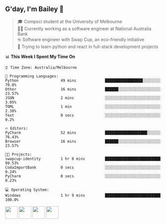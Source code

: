## G'day, I'm Bailey 👋

> 🎓 Compsci student at the University of Melbourne <br>
> 👨‍💻 Currently working as a software engineer at National Australia Bank <br>
> ☕️ Software engineer with Swap Cup, an eco-friendly initiative <br>
> 🌱 Trying to learn python and react in full-stack development projects

<!--START_SECTION:waka-->
📊 **This Week I Spent My Time On** 

```text
⌚︎ Time Zone: Australia/Melbourne

💬 Programming Languages: 
Python                   49 mins             █████████████████░░░░░░░░   70.8% 
Other                    16 mins             ██████░░░░░░░░░░░░░░░░░░░   23.57% 
JSON                     2 mins              ░░░░░░░░░░░░░░░░░░░░░░░░░   3.05% 
TOML                     1 min               ░░░░░░░░░░░░░░░░░░░░░░░░░   2.38% 
Text                     0 secs              ░░░░░░░░░░░░░░░░░░░░░░░░░   0.2%

🔥 Editors: 
PyCharm                  52 mins             ███████████████████░░░░░░   76.43% 
Browser                  16 mins             ██████░░░░░░░░░░░░░░░░░░░   23.57%

🐱‍💻 Projects: 
swapcup-identity         1 hr 8 mins         █████████████████████████   99.53% 
CodaImportBank           0 secs              ░░░░░░░░░░░░░░░░░░░░░░░░░   0.24% 
PyCharm                  0 secs              ░░░░░░░░░░░░░░░░░░░░░░░░░   0.23%

💻 Operating System: 
Windows                  1 hr 9 mins         █████████████████████████   100.0%

```


<!--END_SECTION:waka-->

[<img height="40px" src="https://img.icons8.com/ios-filled/2x/linkedin.png">](https://linkedin.com/in/baileybutler1)
[<img height="40px" src="https://img.icons8.com/ios-filled/2x/github.png">](https://github.com/baely)
[<img height="40px" src="https://img.icons8.com/ios-filled/2x/salesforce.png">](https://trailblazer.me/id/baileybutler)
[<img height="40px" src="https://img.icons8.com/ios-filled/2x/instagram.png">](https://instagram.com/bae1y)
